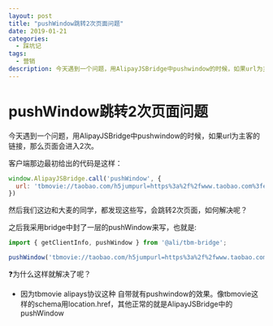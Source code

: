 ```yaml
---
layout: post
title: "pushWindow跳转2次页面问题"
date: 2019-01-21
categories:
  - 踩坑记
tags:
  - 营销
description: 今天遇到一个问题，用AlipayJSBridge中pushwindow的时候，如果url为主客的链接，那么页面会进入2次。
---
```


# pushWindow跳转2次页面问题

今天遇到一个问题，用AlipayJSBridge中pushwindow的时候，如果url为主客的链接，那么页面会进入2次。

客户端那边最初给出的代码是这样：

```js
window.AlipayJSBridge.call('pushWindow', {
  url: 'tbmovie://taobao.com/h5jumpurl=https%3a%2f%2fwww.taobao.com%3fenableWK%3dYES',
})
```
然后我们这边和大麦的同学，都发现这些写，会跳转2次页面，如何解决呢？

之后我采用bridge中封了一层的pushWindow来写，也就是:

```js
import { getClientInfo, pushWindow } from '@ali/tbm-bridge';

pushWindow('tbmovie://taobao.com/h5jumpurl=https%3a%2f%2fwww.taobao.com%3fenableWK%3dYES')
```

❓为什么这样就解决了呢？

- 因为tbmovie alipays协议这种 自带就有pushwindow的效果。像tbmovie这样的schema用location.href，其他正常的就是AlipayJSBridge中的pushWindow
